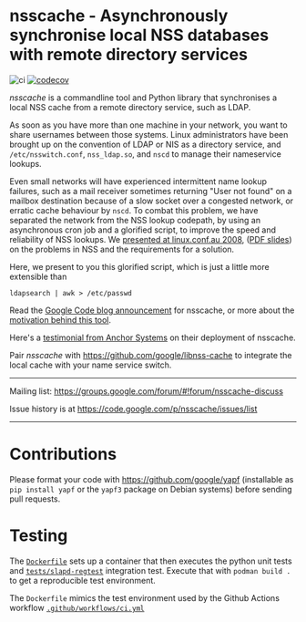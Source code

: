 nsscache - Asynchronously synchronise local NSS databases with remote directory services
========================================================================================

![ci](https://github.com/google/nsscache/workflows/CI/badge.svg)
[![codecov](https://codecov.io/gh/google/nsscache/branch/master/graph/badge.svg)](https://codecov.io/gh/google/nsscache)

*nsscache* is a commandline tool and Python library that synchronises a local NSS cache from a remote directory service, such as LDAP.

As soon as you have more than one machine in your network, you want to share usernames between those systems. Linux administrators have been brought up on the convention of LDAP or NIS as a directory service, and `/etc/nsswitch.conf`, `nss_ldap.so`, and `nscd` to manage their nameservice lookups.

Even small networks will have experienced intermittent name lookup failures, such as a mail receiver sometimes returning "User not found" on a mailbox destination because of a slow socket over a congested network, or erratic cache behaviour by `nscd`. To combat this problem, we have separated the network from the NSS lookup codepath, by using an asynchronous cron job and a glorified script, to improve the speed and reliability of NSS lookups.  We [presented at linux.conf.au 2008](https://mirror.linux.org.au/pub/linux.conf.au/2008/Wed/mel8-056.ogg), ([PDF slides](https://mirror.linux.org.au/pub/linux.conf.au/2008/slides/056-posix-jaq-v.pdf)) on the problems in NSS and the requirements for a solution.

Here, we present to you this glorified script, which is just a little more extensible than

    ldapsearch | awk > /etc/passwd

Read the [Google Code blog announcement](http://www.anchor.com.au/blog/2009/02/nsscache-and-ldap-reliability/) for nsscache, or more about the [motivation behind this tool](https://github.com/google/nsscache/wiki/MotivationBehindNssCache).

Here's a [testimonial from Anchor Systems](http://www.anchor.com.au/blog/2009/02/nsscache-and-ldap-reliability/) on their deployment of nsscache.


Pair *nsscache* with https://github.com/google/libnss-cache to integrate the local cache with your name service switch.

---

Mailing list: https://groups.google.com/forum/#!forum/nsscache-discuss

Issue history is at https://code.google.com/p/nsscache/issues/list

---

# Contributions

Please format your code with https://github.com/google/yapf (installable as `pip install yapf` or the `yapf3` package on Debian systems) before sending pull requests.

# Testing

The [`Dockerfile`](Dockerfile) sets up a container that then executes the python unit tests and [`tests/slapd-regtest`](tests/slapd-regtest) integration test.  Execute that with `podman build .` to get a reproducible test environment.

The `Dockerfile` mimics the test environment used by the Github Actions workflow [`.github/workflows/ci.yml`](.github/workflows/ci.yml)
